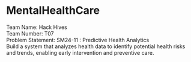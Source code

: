 # MentalHealthCare
Team Name: Hack Hives<br>
Team Number: T07<br>
Problem Statement: SM24-11 : Predictive Health Analytics<br>
Build a system that analyzes health data to identify potential health risks and
trends, enabling early intervention and preventive care.
